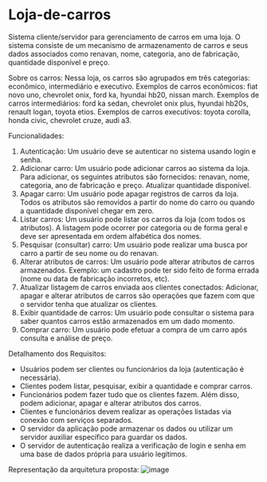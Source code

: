 # Loja-de-carros
Sistema cliente/servidor para gerenciamento de carros em uma loja. O sistema consiste de um mecanismo de armazenamento de carros e seus dados associados como renavan, nome, categoria, ano de fabricação, quantidade disponível e preço.

Sobre os carros:
Nessa loja, os carros são agrupados em três categorias: econômico, intermediário e
executivo.
Exemplos de carros econômicos: fiat novo uno, chevrolet onix, ford ka, hyundai hb20, nissan march.
Exemplos de carros intermediários: ford ka sedan, chevrolet onix plus, hyundai hb20s, renault logan, toyota etios.
Exemplos de carros executivos: toyota corolla, honda civic, chevrolet cruze, audi a3.

Funcionalidades:
1. Autenticação: Um usuário deve se autenticar no sistema usando login e senha.
2. Adicionar carro: Um usuário pode adicionar carros ao sistema da loja. Para adicionar, os seguintes atributos são fornecidos: renavan, nome, categoria, ano de fabricação e preço. Atualizar quantidade disponível.
3. Apagar carro: Um usuário pode apagar registros de carros da loja. Todos os atributos são removidos a partir do nome do carro ou quando a quantidade disponível chegar em zero.
4. Listar carros: Um usuário pode listar os carros da loja (com todos os atributos). A listagem pode ocorrer por categoria ou de forma geral e deve ser apresentada em ordem alfabética dos nomes.
5. Pesquisar (consultar) carro: Um usuário pode realizar uma busca por carro a partir de seu nome ou do renavan.
6. Alterar atributos de carros: Um usuário pode alterar atributos de carros armazenados. Exemplo: um cadastro pode ter sido feito de forma errada (nome ou data de fabricação incorretos, etc).
7. Atualizar listagem de carros enviada aos clientes conectados: Adicionar, apagar e alterar atributos de carros são operações que fazem com que o servidor tenha que atualizar os clientes.
8. Exibir quantidade de carros: Um usuário pode consultar o sistema para saber quantos carros estão armazenados em um dado momento.
9. Comprar carro: Um usuário pode efetuar a compra de um carro após consulta e análise de preço.

Detalhamento dos Requisitos:
- Usuários podem ser clientes ou funcionários da loja (autenticação é necessária).
- Clientes podem listar, pesquisar, exibir a quantidade e comprar carros.
- Funcionários podem fazer tudo que os clientes fazem. Além disso, podem adicionar, apagar e alterar atributos dos carros.
- Clientes e funcionários devem realizar as operações listadas via conexão com serviços separados.
- O servidor da aplicação pode armazenar os dados ou utilizar um servidor auxiliar específico para guardar os dados.
- O servidor de autenticação realiza a verificação de login e senha em uma base de dados própria para usuário legítimos.

Representação da arquitetura proposta:
![image](https://github.com/MikaelAlvez/Loja-de-carros/assets/47370510/6d70c8c6-3fdf-4515-ac21-db4d39d5395e)
